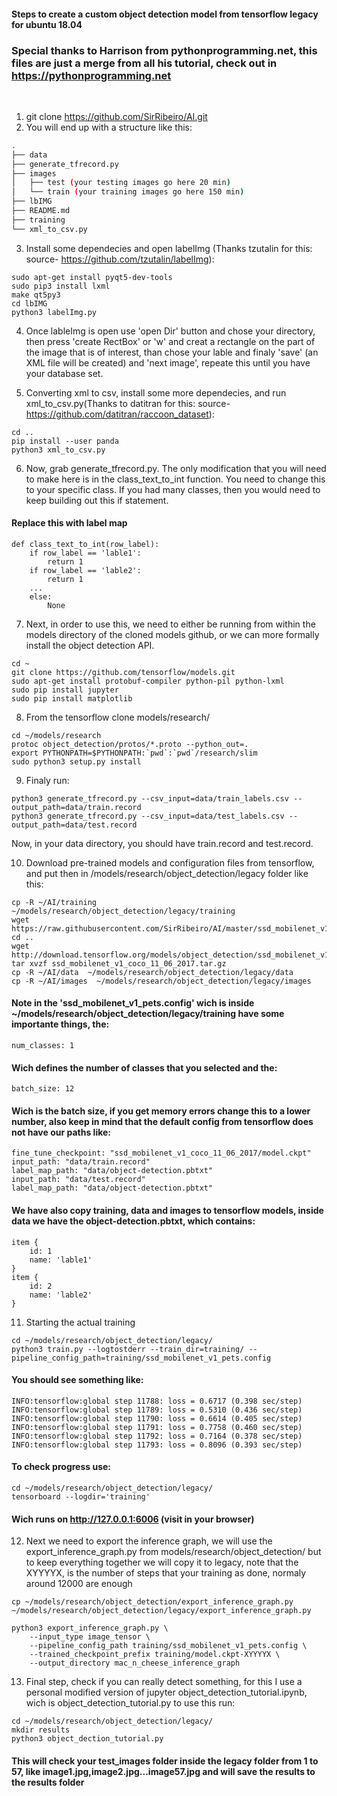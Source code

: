 #### Steps to create a custom object detection model from tensorflow legacy for ubuntu 18.04
### Special thanks to Harrison from pythonprogramming.net, this files are just a merge from all his tutorial, check out in https://pythonprogramming.net
<br>

1. git clone https://github.com/SirRibeiro/AI.git
2. You will end up with a structure like this:
  ```bash
  .
  ├── data
  ├── generate_tfrecord.py
  ├── images
  │   ├── test (your testing images go here 20 min)
  │   └── train (your training images go here 150 min)
  ├── lbIMG
  ├── README.md
  ├── training
  └── xml_to_csv.py

  ```
3. Install some dependecies and open labelImg (Thanks tzutalin for this: source- https://github.com/tzutalin/labelImg):
 ```
sudo apt-get install pyqt5-dev-tools
sudo pip3 install lxml
make qt5py3
cd lbIMG
python3 labelImg.py
 ```
4. Once lableImg is open use 'open Dir' button and chose your directory, then press 'create RectBox' or 'w' and creat a rectangle on the part of the image that is of interest, than chose your lable and finaly 'save' (an XML file will be created) and 'next image', repeate this until you have your database set.

5. Converting xml to csv, install some more dependecies, and run xml_to_csv.py(Thanks to datitran for this: source- https://github.com/datitran/raccoon_dataset):
```
cd ..
pip install --user panda
python3 xml_to_csv.py
```

6. Now, grab generate_tfrecord.py. The only modification that you will need to make here is in the class_text_to_int function. You need to change this to your specific class.  If you had many classes, then you would need to keep building out this if statement.

  #### Replace this with label map
  ```
  def class_text_to_int(row_label):
      if row_label == 'lable1':
          return 1
      if row_label == 'lable2':
          return 1
      ...
      else:
          None
  ```

7. Next, in order to use this, we need to either be running from within the models directory of the cloned models github, or we can more formally install the object detection API.

  ```
  cd ~
  git clone https://github.com/tensorflow/models.git
  sudo apt-get install protobuf-compiler python-pil python-lxml
  sudo pip install jupyter
  sudo pip install matplotlib
  ```

8. From the tensorflow clone models/research/
  ```
  cd ~/models/research
  protoc object_detection/protos/*.proto --python_out=.
  export PYTHONPATH=$PYTHONPATH:`pwd`:`pwd`/research/slim
  sudo python3 setup.py install
  ```
9. Finaly run:

  ```
  python3 generate_tfrecord.py --csv_input=data/train_labels.csv --output_path=data/train.record
  python3 generate_tfrecord.py --csv_input=data/test_labels.csv --output_path=data/test.record
  ```
  Now, in your data directory, you should have train.record and test.record.

10. Download pre-trained models and configuration files from tensorflow, and put then in /models/research/object_detection/legacy folder like this:
   ```
   cp -R ~/AI/training  ~/models/research/object_detection/legacy/training
   wget https://raw.githubusercontent.com/SirRibeiro/AI/master/ssd_mobilenet_v1_pets.config
   cd ..
   wget http://download.tensorflow.org/models/object_detection/ssd_mobilenet_v1_coco_11_06_2017.tar.gz
   tar xvzf ssd_mobilenet_v1_coco_11_06_2017.tar.gz
   cp -R ~/AI/data  ~/models/research/object_detection/legacy/data
   cp -R ~/AI/images  ~/models/research/object_detection/legacy/images
   ```
#### Note in the 'ssd_mobilenet_v1_pets.config' wich is inside ~/models/research/object_detection/legacy/training have some importante things, the:
  ```
  num_classes: 1
  ```
#### Wich defines the number of classes that you selected and the:
  ```
  batch_size: 12
  ```
#### Wich is the batch size, if you get memory errors change this to a lower number, also keep in mind that the default config from tensorflow does not have our paths like:
  ```
  fine_tune_checkpoint: "ssd_mobilenet_v1_coco_11_06_2017/model.ckpt"
  input_path: "data/train.record"
  label_map_path: "data/object-detection.pbtxt"
  input_path: "data/test.record"
  label_map_path: "data/object-detection.pbtxt"
  ```
#### We have also copy training, data and images to tensorflow models, inside data we have the object-detection.pbtxt, which contains:
  ```
  item {
      id: 1
      name: 'lable1'
  }
  item {
      id: 2
      name: 'lable2'
  }
  ```
11. Starting the actual training
```
cd ~/models/research/object_detection/legacy/
python3 train.py --logtostderr --train_dir=training/ --pipeline_config_path=training/ssd_mobilenet_v1_pets.config
```
#### You should see something like:
  ```
  INFO:tensorflow:global step 11788: loss = 0.6717 (0.398 sec/step)
  INFO:tensorflow:global step 11789: loss = 0.5310 (0.436 sec/step)
  INFO:tensorflow:global step 11790: loss = 0.6614 (0.405 sec/step)
  INFO:tensorflow:global step 11791: loss = 0.7758 (0.460 sec/step)
  INFO:tensorflow:global step 11792: loss = 0.7164 (0.378 sec/step)
  INFO:tensorflow:global step 11793: loss = 0.8096 (0.393 sec/step)
  ```
#### To check progress use:
  ```
  cd ~/models/research/object_detection/legacy/
  tensorboard --logdir='training'
  ```
#### Wich runs on http://127.0.0.1:6006 (visit in your browser)

12. Next we need to export the inference graph, we will use the export_inference_graph.py from models/research/object_detection/ but to keep everything together we will copy it to legacy, note that the XYYYYX, is the number of steps that your training as done, normaly around 12000 are enough

  ```
  cp ~/models/research/object_detection/export_inference_graph.py ~/models/research/object_detection/legacy/export_inference_graph.py

  python3 export_inference_graph.py \
      --input_type image_tensor \
      --pipeline_config_path training/ssd_mobilenet_v1_pets.config \
      --trained_checkpoint_prefix training/model.ckpt-XYYYYX \
      --output_directory mac_n_cheese_inference_graph
  ```
13. Final step, check if you can really detect something, for this I use a personal modified version of jupyter object_detection_tutorial.ipynb, wich is object_detection_tutorial.py to use this run:
  ```
  cd ~/models/research/object_detection/legacy/
  mkdir results
  python3 object_dection_tutorial.py
  ```
#### This will check your test_images folder inside the legacy folder from 1 to 57, like image1.jpg,image2.jpg...image57.jpg and will save the results to the results folder

